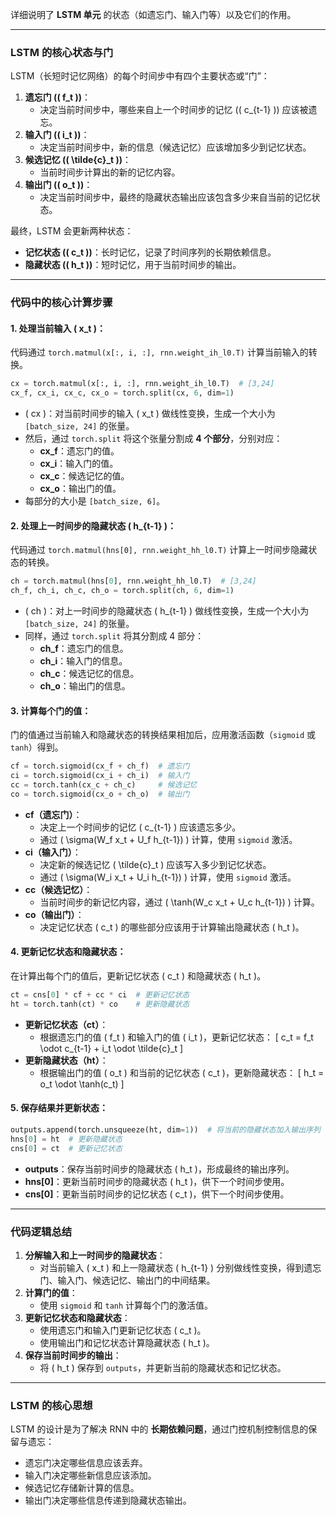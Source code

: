 详细说明了 **LSTM 单元** 的状态（如遗忘门、输入门等）以及它们的作用。

---

### **LSTM 的核心状态与门**
LSTM（长短时记忆网络）的每个时间步中有四个主要状态或“门”：
1. **遗忘门 (\( f_t \))**：
   - 决定当前时间步中，哪些来自上一个时间步的记忆 (\( c_{t-1} \)) 应该被遗忘。
2. **输入门 (\( i_t \))**：
   - 决定当前时间步中，新的信息（候选记忆）应该增加多少到记忆状态。
3. **候选记忆 (\( \tilde{c}_t \))**：
   - 当前时间步计算出的新的记忆内容。
4. **输出门 (\( o_t \))**：
   - 决定当前时间步中，最终的隐藏状态输出应该包含多少来自当前的记忆状态。

最终，LSTM 会更新两种状态：
- **记忆状态 (\( c_t \))**：长时记忆，记录了时间序列的长期依赖信息。
- **隐藏状态 (\( h_t \))**：短时记忆，用于当前时间步的输出。

---

### **代码中的核心计算步骤**

#### **1. 处理当前输入 \( x_t \)：**
代码通过 `torch.matmul(x[:, i, :], rnn.weight_ih_l0.T)` 计算当前输入的转换。
```python
cx = torch.matmul(x[:, i, :], rnn.weight_ih_l0.T)  # [3,24]
cx_f, cx_i, cx_c, cx_o = torch.split(cx, 6, dim=1)
```
- \( cx \)：对当前时间步的输入 \( x_t \) 做线性变换，生成一个大小为 `[batch_size, 24]` 的张量。
- 然后，通过 `torch.split` 将这个张量分割成 **4 个部分**，分别对应：
  - **cx_f**：遗忘门的值。
  - **cx_i**：输入门的值。
  - **cx_c**：候选记忆的值。
  - **cx_o**：输出门的值。
- 每部分的大小是 `[batch_size, 6]`。

#### **2. 处理上一时间步的隐藏状态 \( h_{t-1} \)：**
代码通过 `torch.matmul(hns[0], rnn.weight_hh_l0.T)` 计算上一时间步隐藏状态的转换。
```python
ch = torch.matmul(hns[0], rnn.weight_hh_l0.T)  # [3,24]
ch_f, ch_i, ch_c, ch_o = torch.split(ch, 6, dim=1)
```
- \( ch \)：对上一时间步的隐藏状态 \( h_{t-1} \) 做线性变换，生成一个大小为 `[batch_size, 24]` 的张量。
- 同样，通过 `torch.split` 将其分割成 4 部分：
  - **ch_f**：遗忘门的信息。
  - **ch_i**：输入门的信息。
  - **ch_c**：候选记忆的信息。
  - **ch_o**：输出门的信息。

#### **3. 计算每个门的值：**
门的值通过当前输入和隐藏状态的转换结果相加后，应用激活函数（`sigmoid` 或 `tanh`）得到。
```python
cf = torch.sigmoid(cx_f + ch_f)  # 遗忘门
ci = torch.sigmoid(cx_i + ch_i)  # 输入门
cc = torch.tanh(cx_c + ch_c)     # 候选记忆
co = torch.sigmoid(cx_o + ch_o)  # 输出门
```
- **cf（遗忘门）**：
  - 决定上一个时间步的记忆 \( c_{t-1} \) 应该遗忘多少。
  - 通过 \( \sigma(W_f x_t + U_f h_{t-1}) \) 计算，使用 `sigmoid` 激活。
- **ci（输入门）**：
  - 决定新的候选记忆 \( \tilde{c}_t \) 应该写入多少到记忆状态。
  - 通过 \( \sigma(W_i x_t + U_i h_{t-1}) \) 计算，使用 `sigmoid` 激活。
- **cc（候选记忆）**：
  - 当前时间步的新记忆内容，通过 \( \tanh(W_c x_t + U_c h_{t-1}) \) 计算。
- **co（输出门）**：
  - 决定记忆状态 \( c_t \) 的哪些部分应该用于计算输出隐藏状态 \( h_t \)。

#### **4. 更新记忆状态和隐藏状态：**
在计算出每个门的值后，更新记忆状态 \( c_t \) 和隐藏状态 \( h_t \)。
```python
ct = cns[0] * cf + cc * ci  # 更新记忆状态
ht = torch.tanh(ct) * co    # 更新隐藏状态
```
- **更新记忆状态（ct）**：
  - 根据遗忘门的值 \( f_t \) 和输入门的值 \( i_t \)，更新记忆状态：
    \[
    c_t = f_t \odot c_{t-1} + i_t \odot \tilde{c}_t
    \]
- **更新隐藏状态（ht）**：
  - 根据输出门的值 \( o_t \) 和当前的记忆状态 \( c_t \)，更新隐藏状态：
    \[
    h_t = o_t \odot \tanh(c_t)
    \]

#### **5. 保存结果并更新状态：**
```python
outputs.append(torch.unsqueeze(ht, dim=1))  # 将当前的隐藏状态加入输出序列
hns[0] = ht  # 更新隐藏状态
cns[0] = ct  # 更新记忆状态
```
- **outputs**：保存当前时间步的隐藏状态 \( h_t \)，形成最终的输出序列。
- **hns[0]**：更新当前时间步的隐藏状态 \( h_t \)，供下一个时间步使用。
- **cns[0]**：更新当前时间步的记忆状态 \( c_t \)，供下一个时间步使用。

---

### **代码逻辑总结**
1. **分解输入和上一时间步的隐藏状态**：
   - 对当前输入 \( x_t \) 和上一隐藏状态 \( h_{t-1} \) 分别做线性变换，得到遗忘门、输入门、候选记忆、输出门的中间结果。
2. **计算门的值**：
   - 使用 `sigmoid` 和 `tanh` 计算每个门的激活值。
3. **更新记忆状态和隐藏状态**：
   - 使用遗忘门和输入门更新记忆状态 \( c_t \)。
   - 使用输出门和记忆状态计算隐藏状态 \( h_t \)。
4. **保存当前时间步的输出**：
   - 将 \( h_t \) 保存到 `outputs`，并更新当前的隐藏状态和记忆状态。

---

### **LSTM 的核心思想**
LSTM 的设计是为了解决 RNN 中的 **长期依赖问题**，通过门控机制控制信息的保留与遗忘：
- 遗忘门决定哪些信息应该丢弃。
- 输入门决定哪些新信息应该添加。
- 候选记忆存储新计算的信息。
- 输出门决定哪些信息传递到隐藏状态输出。
